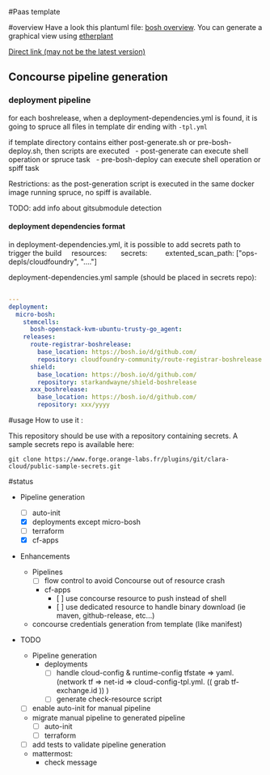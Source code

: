 #Paas template

#overview
Have a look this plantuml file: [bosh overview](docs/overview.puml). You can generate a graphical view using [etherplant](http://plantuml-etherpad.kermit.rd.francetelecom.fr/)

[Direct link (may not be the latest version)](http://plantuml-etherpad.kermit.rd.francetelecom.fr/png/TP9DJyCm38RFv5TOHKAhjEu7xC1Xi24a418tZbbhjaXj4X9t7_-Un5q_rVNIo7xp-h5ZKbIYW8tnHwYzF22O4xgJmhD0NG1nMkpD1P9tdQCbPNGY7gnqf79bfIReudmZI8KsrFWCSdjZo9EJbbLHSRFzLBapsIlQqYVm-A4EHzgKDOvh914mOsa2qWEV18IlhzN7AgbZ9_jufvAUq76uAznojWGi6IEyEKGzBT1R3QeOw-49y69nN6IEdmsQ1Xgl2ScNzHt6DnPp7a721k4_mMiZDxQ0zbAQke2TgNNXhbrEXfe-ld6E7XOsgwx-hrn2XLKkyoCk0IbVhLRfdPanw3QqEnxO3vQbESyHHoqZRziPzSnTQ33GE4gdAjGaUNFkF5stMf0zDs-_XZ1I9t-DgnPAIf_EQdWhb5QqQFOZHbCXECioVfar752ZauIBmHf57H-YCCnxgWgxa0uKiRkf97ONRCBbpgEdVjc5bFW7)



## Concourse pipeline generation
### deployment pipeline
for each boshrelease, when a deployment-dependencies.yml is found, it is going to spruce all files in template dir ending with ```-tpl.yml```

if template directory contains either post-generate.sh or pre-bosh-deploy.sh, then scripts are executed
  - post-generate can execute shell operation or spruce task
  - pre-bosh-deploy can execute shell operation or spiff task

Restrictions: as the post-generation script is executed in the same docker image running spruce, no spiff is available.

TODO: add info about gitsubmodule detection

#### deployment dependencies format

in deployment-dependencies.yml, it is possible to add secrets path to trigger the build
    resources:
      secrets:
        extented_scan_path: ["ops-depls/cloudfoundry", "...."]


deployment-dependencies.yml sample (should be placed in secrets repo):

``` yaml

---
deployment:
  micro-bosh:
    stemcells:
      bosh-openstack-kvm-ubuntu-trusty-go_agent:
    releases:
      route-registrar-boshrelease:
        base_location: https://bosh.io/d/github.com/
        repository: cloudfoundry-community/route-registrar-boshrelease    
      shield:
        base_location: https://bosh.io/d/github.com/
        repository: starkandwayne/shield-boshrelease        
      xxx_boshrelease:
        base_location: https://bosh.io/d/github.com/
        repository: xxx/yyyy
```
#usage
How to use it :

This repository should be use with a repository containing secrets. A sample secrets repo is available here:
         
```
git clone https://www.forge.orange-labs.fr/plugins/git/clara-cloud/public-sample-secrets.git
```
       
#status
 - Pipeline generation
    - [ ] auto-init
    - [X] deployments except micro-bosh 
    - [ ] terraform
    - [X] cf-apps

 - Enhancements
    - Pipelines
        - [ ] flow control to avoid Concourse out of resource crash
        - cf-apps
            - [ ] use concourse resource to push instead of shell
            - [ ] use dedicated resource to handle binary download (ie maven, github-release, etc...)
    - concourse credentials generation from template (like manifest)            
            

 - TODO     
    - Pipeline generation
        - deployments
            - [ ] handle cloud-config & runtime-config
                tfstate => yaml. (network tf =>  net-id => cloud-config-tpl.yml. (( grab tf-exchange.id )) )
            - [ ] generate check-resource script
    - [ ] enable auto-init for manual pipeline
    - migrate manual pipeline to generated pipeline
        - [ ] auto-init
        - [ ] terraform
    - [ ] add tests to validate pipeline generation
    - mattermost:
        - check message

 